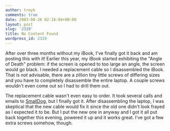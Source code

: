 ```yaml
---
author: troyh
comments: true
date: 2003-08-26 02:18:04+00:00
layout: post
slug: '2319'
title: No Content Found
wordpress_id: 2319
---
```


After over three months without my iBook, I've finally got it back and am posting this with it! Earlier this year, my iBook started exhibiting the "Angle of Death" problem: if the screen is opened to too large an angle, the screen would go black. I needed a replacement cable so I disassembled the iBook. That is _not_ advisable, there are a zillion tiny little screws of differing sizes and you have to completely disassemble the entire laptop. A couple screws wouldn't even come out so I had to drill them out.

The replacement cable wasn't even easy to order. It took several calls and emails to [SmallDog](http://smalldog.com), but I finally got it. After disassembling the laptop, I was skeptical that the new cable would fix it since the old one didn't look frayed as I expected it to be. But I put the new one in anyway and I got it all put back together this evening, powered it up and it works great. I've got a few extra screws somehow, though.
